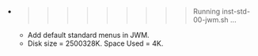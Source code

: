 * >>>>>>>>> Running inst-std-00-jwm.sh ...
  * Add default standard menus in JWM.
  * Disk size = 2500328K. Space Used = 4K.
